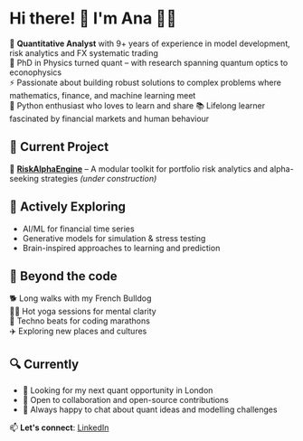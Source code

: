 # Hi there! 👋 I'm Ana 👩‍💻 

🧠 **Quantitative Analyst** with 9+ years of experience in model development, risk analytics and FX systematic trading  
🔬 PhD in Physics turned quant – with research spanning quantum optics to econophysics  
⚡ Passionate about building robust solutions to complex problems where mathematics, finance, and machine learning meet  
🐍 Python enthusiast who loves to learn and share
📚 Lifelong learner fascinated by financial markets and human behaviour


## 🚀 Current Project  
🔧 **[RiskAlphaEngine](https://github.com/AnaQuant/RiskAlphaEngine)** – A modular toolkit for portfolio risk analytics and alpha-seeking strategies *(under construction)*


## 🌱 Actively Exploring  
- AI/ML for financial time series
- Generative models for simulation & stress testing
- Brain-inspired approaches to learning and prediction
  

## 🧠 Beyond the code
🐕 Long walks with my French Bulldog  
🧘‍♀️ Hot yoga sessions for mental clarity  
🎵 Techno beats for coding marathons  
✈️ Exploring new places and cultures  


## 🔍 Currently
- 🎯 Looking for my next quant opportunity in London  
- 👯 Open to collaboration and open-source contributions 
- 💬 Always happy to chat about quant ideas and modelling challenges 

📫 **Let's connect**: [LinkedIn](https://linkedin.com/in/acontrerasreyes) 

